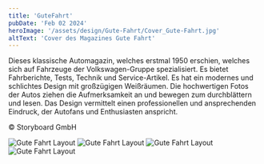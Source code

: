 ```yaml
---
title: 'GuteFahrt'
pubDate: 'Feb 02 2024'
heroImage: '/assets/design/Gute-Fahrt/Cover_Gute-Fahrt.jpg'
altText: 'Cover des Magazines Gute Fahrt'
---
```



Dieses klassische Automagazin, welches erstmal 1950 erschien, welches sich auf Fahrzeuge der Volkswagen-Gruppe spezialisiert. Es bietet Fahrberichte, Tests, Technik und Service-Artikel. Es hat ein modernes und schlichtes Design mit großzügigen Weißräumen. Die hochwertigen Fotos der Autos ziehen die Aufmerksamkeit an und bewegen zum durchblättern und lesen. Das Design vermittelt einen professionellen und ansprechenden Eindruck, der Autofans und Enthusiasten anspricht.

&#169; Storyboard GmbH

![Gute Fahrt Layout](/assets/design/Gute-Fahrt/Gute-Fahrt_04-2024_42-43.jpg)
![Gute Fahrt Layout](/assets/design/Gute-Fahrt/Gute-Fahrt_04-2024_44-45.jpg)
![Gute Fahrt Layout](/assets/design/Gute-Fahrt/Gute-Fahrt_04-2024_46-47.jpg)
![Gute Fahrt Layout](/assets/design/Gute-Fahrt/Gute-Fahrt_04-2024_50-51.jpg)